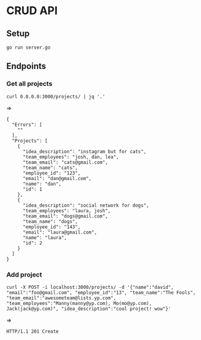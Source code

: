 # CRUD API

## Setup

    go run server.go

## Endpoints

### Get all projects

    curl 0.0.0.0:3000/projects/ | jq '.'

=>

    {
      "Errors": [
        ""
      ],
      "Projects": [
        {
          "idea_description": "instagram but for cats",
          "team_employees": "josh, dan, lea",
          "team_email": "cats@gmail.com",
          "team_name": "cats",
          "employee_id": "123",
          "email": "dan@gmail.com",
          "name": "dan",
          "id": 1
        },
        {
          "idea_description": "social network for dogs",
          "team_employees": "laura, josh",
          "team_email": "dogs@gmail.com",
          "team_name": "dogs",
          "employee_id": "143",
          "email": "laura@gmail.com",
          "name": "laura",
          "id": 2
        }
      ]
    }


### Add project

    curl -X POST -i localhost:3000/projects/ -d '{"name":"david", "email":"foo@gmail.com", "employee_id":"13", "team_name":"The Fools", "team_email":"awesometeam@lists.yp.com", "team_employees":"Manny(manny@yp.com), Mo(mo@yp.com), Jack(jack@yp.com)", "idea_description":"cool project! wow"}'

=>

    HTTP/1.1 201 Create

